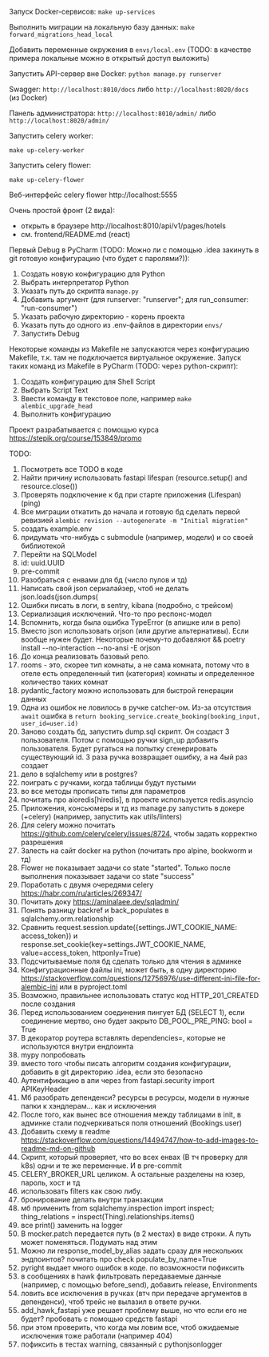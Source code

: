 Запуск Docker-сервисов: `make up-services`

Выполнить миграции на локальную базу данных: `make forward_migrations_head_local`

Добавить переменные окружения в `envs/local.env` (TODO: в качестве примера локальные можно в открытый доступ выложить)

Запустить API-сервер вне Docker: `python manage.py runserver`

Swagger: `http://localhost:8010/docs` либо `http://localhost:8020/docs` (из Docker)

Панель администратора: `http://localhost:8010/admin/` либо `http://localhost:8020/admin/`

Запустить celery worker:

`make up-celery-worker`

Запустить celery flower:

`make up-celery-flower`

Веб-интерфейс celery flower http://localhost:5555

Очень простой фронт (2 вида):
- открыть в браузере http://localhost:8010/api/v1/pages/hotels
- см. frontend/README.md (react)


Первый Debug в PyCharm (TODO: Можно ли с помощью .idea закинуть в git готовую конфигурацию (что будет с паролями?)):
1. Создать новую конфигурацию для Python
2. Выбрать интерпретатор Python
3. Указать путь до скрипта `manage.py`
4. Добавить аргумент (для runserver: "runserver"; для run_consumer: "run-consumer")
5. Указать рабочую директорию - корень проекта
6. Указать путь до одного из .env-файлов в директории `envs/`
7. Запустить Debug

Некоторые команды из Makefile не запускаются через конфигурацию Makefile, т.к. там не подключается виртуальное окружение.
Запуск таких команд из Makefile в PyCharm (TODO: через python-скрипт):
1. Создать конфигурацию для Shell Script
2. Выбрать Script Text
3. Ввести команду в текстовое поле, например `make alembic_upgrade_head`
4. Выполнить конфигурацию



Проект разрабатывается с помощью курса https://stepik.org/course/153849/promo

TODO:
1) Посмотреть все TODO в коде
2) Найти причину использовать fastapi lifespan (resource.setup() and resource.close())
3) Проверять подключение к бд при старте приложения (Lifespan) (ping)
2) Все миграции откатить до начала и готовую бд сделать первой ревизией
`alembic revision --autogenerate -m "Initial migration"`
3) создать example.env
4) придумать что-нибудь с submodule (например, модели) и со своей библиотекой
6) Перейти на SQLModel
9) id: uuid.UUID
11) pre-commit
13) Разобраться с енвами для бд (число пулов и тд)
15) Написать свой json сериалайзер, чтоб не делать json.loads(json.dumps(
16) Ошибки писать в логи, в sentry, kibana (подробно, с трейсом)
17) Сериализация исключений. Что-то про респонс-модел
18) Вспомнить, когда была ошибка TypeError (в апишке или в репо)
19) Вместо json использовать orjson (или другие альтернативы). Если вообще нужен будет. Некоторые почему-то добавляют && poetry install --no-interaction --no-ansi -E orjson
21) До конца реализовать базовый репо.
26) rooms - это, скорее тип комнаты, а не сама комната, потому что в отеле есть определенный тип (категория) комнаты и определенное количество таких комнат
27) pydantic_factory можно использовать для быстрой генерации данных
30) Одна из ошибок не ловилось в ручке catcher-ом. Из-за отсутствия `await` ошибка в `return booking_service.create_booking(booking_input, user_id=user.id)`
31) Заново создать бд, запустить dump.sql скрипт. Он создаст 3 пользователя. Потом с помощью ручки sign_up добавить пользователя. Будет ругаться на попытку сгенерировать существующий id. 3 раза ручка возвращает ошибку, а на 4ый раз создает
32) дело в sqlalchemy или в postgres?
32) поиграть с ручками, когда таблицы будут пустыми
33) во все методы прописать типы для параметров
35) почитать про aioredis[hiredis], в проекте используется redis.asyncio
36) Приложения, консьюмеры и тд из manage.py запустить в докере (+celery) (например, запустить как utils/linters)
37) Для celery можно почитать https://github.com/celery/celery/issues/8724, чтобы задать корректно разрешения
38) Залесть на сайт docker на python (почитать про alpine, bookworm и тд)
39) Flower не показывает задачи со state "started". Только после выполнения показывает задачи со state "success"
40) Поработать с двумя очередями celery https://habr.com/ru/articles/269347/
42) Почитать доку https://aminalaee.dev/sqladmin/
43) Понять разницу backref и back_populates в sqlalchemy.orm.relationship
44) Сравнить request.session.update({settings.JWT_COOKIE_NAME: access_token}) и response.set_cookie(key=settings.JWT_COOKIE_NAME, value=access_token, httponly=True)
45) Подсчитываемые поля бд сделать только для чтения в админке
46) Конфигурационные файлы ini, может быть, в одну директорию https://stackoverflow.com/questions/12756976/use-different-ini-file-for-alembic-ini или в pyproject.toml
47) Возможно, правильнее использовать статус код HTTP_201_CREATED после создания
48) Перед использованием соединения пингует БД (SELECT 1), если соединение мертво, оно будет закрыто DB_POOL_PRE_PING: bool = True
49) В декоратор роутера вставлять dependencies=, которые не используются внутри ендпоинта
50) mypy попробовать
51) вместо того чтобы писать алгоритм создания конфигурации, добавить в git директорию .idea, если это безопасно
52) Аутентификацию в апи через from fastapi.security import APIKeyHeader
53) Мб разобрать депенденси? ресурсы в ресурсы, модели в нужные папки к хэндлерам... как и исключения
54) После того, как вынес все отношения между таблицами в init, в админке стали подчеркиваться поля отношений (Bookings.user)
55) Добавить схему в readme https://stackoverflow.com/questions/14494747/how-to-add-images-to-readme-md-on-github
56) Скрипт, который проверяет, что во всех енвах (В тч проверку для k8s) одни и те же переменные. И в pre-commit
57) CELERY_BROKER_URL целиком. А остальные разделены на юзер, пароль, хост и тд
60) использовать filters как свою либу.
61) бронирование делать внутри транзакции
63) мб применить from sqlalchemy.inspection import inspect; thing_relations = inspect(Thing).relationships.items()
67) все print() заменить на logger
68) В mocker.patch передается путь (в 2 местах) в виде строки. А путь может поменяться. Подумать над этим
71) Можно ли response_model_by_alias задать сразу для нескольких эндпоинтов? почитать про check populate_by_name=True
72) pyright выдает много ошибок в коде. по возможности пофиксить
73) в сообщениях в hawk фильтровать передаваемые данные (например, с помощью before_send), добавить release, Environments
74) ловить все исключения в ручках (втч при передаче аргументов в депенденси), чтоб трейс не вылазил в ответе ручки. 
75) add_hawk_fastapi уже решает проблему выше, но что если его не будет? пробовать с помощью средств fastapi  
75) при этом проверить, что когда мы ловим все, чтоб ожидаемые исключения тоже работали (например 404)
76) пофиксить в тестах warning, связанный с pythonjsonlogger